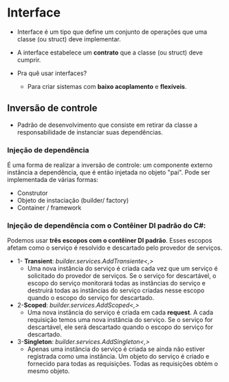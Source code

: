 # Interface
- Interface é um tipo que define um conjunto de operações que uma classe (ou struct) deve implementar.
- A interface estabelece um **contrato** que a classe (ou struct) deve cumprir.

- Pra quê usar interfaces?
    - Para criar sistemas com **baixo acoplamento** e **flexíveis**.


## Inversão de controle
- Padrão de desenvolvimento que consiste em retirar da classe a responsabilidade de instanciar suas dependências.

### Injeção de dependência
É uma forma de realizar a inversão de controle: um componente externo instância a dependência, que é então injetada no objeto "pai". Pode ser implementada de várias formas:
- Construtor
- Objeto de instaciação (builder/ factory)
- Container / framework

### Injeção de dependência com o Contêiner DI padrão do C#:
Podemos usar **três escopos com o contêiner DI padrão**. Esses escopos afetam como o serviço é resolvido e descartado pelo provedor de serviços.

- 1- **Transient**: *builder.services.AddTransiente<,>*
    - Uma nova instância do serviço é criada cada vez que um serviço é solicitado do provedor de serviços. Se o serviço for descartável, o escopo do serviço monitorará todas as instâncias do serviço e destruirá todas as instâncias do serviço criadas
    nesse escopo quando o escopo do serviço for descartado.
- 2-**Scoped**: *builder.services.AddScoped<,>*
    - Uma nova instância do serviço é criada em cada **request**. A cada requisição temos uma nova instância do serviço. Se o serviço for descartável, ele será descartado quando o escopo do serviço for descartado.
- 3-**Singleton**: *builder.services.AddSingleton<,>*
    - Apenas uma instância do serviço é criada se ainda não estiver registrada como uma instância. Um objeto do serviço é criado e fornecido para todas as requisições. Todas as requisições obtém o mesmo objeto.